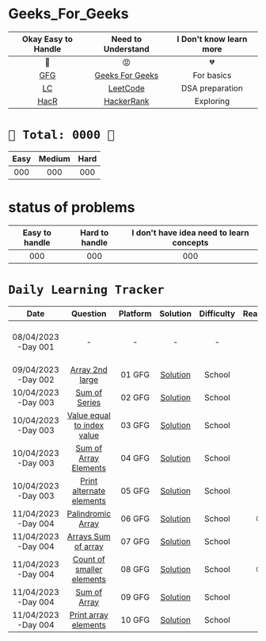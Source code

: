 # Geeks_For_Geeks



|                   Okay Easy to Handle                   |                          Need to Understand                          | I Don't know learn more |
| :------------------------------------------------------: | :-------------------------------------------------------------------: | :---------------------: |
|                            💚                            |                                  😡                                  |           💔           |
| [GFG](https://auth.geeksforgeeks.org/user/) | [Geeks For Geeks](https://auth.geeksforgeeks.org/user/) |       For basics       |
|          [LC](https://leetcode.com//)          |             [LeetCode](https://leetcode.com//)             |     DSA preparation     |
|    [HacR](https://www.hackerrank.com?=1)    |        [HackerRank](https://www.hackerrank.com/?hr_r=1)        |        Exploring        |



# `💝 Total: 0000 💝`


| Easy | Medium | Hard |
| :--: | :----: | :--: |
| 000  |  000   | 000  |

# status of problems


| Easy to handle | Hard to handle | I don't have idea need to learn concepts |
| :------------: | :------------: | :--------------------------------------: |
|      000     |      000     |                   000                 |




# `Daily Learning Tracker`


|        Date        |                                                                                               Question                                                                                               |    Platform    |                                             Solution                                             | Difficulty | Reaction |                                    Description                                    |
| :-----------------: | :---------------------------------------------------------------------------------------------------------------------------------------------------------------------------------------------------: | :------------: | :-----------------------------------------------------------------------------------------------: | :--------: | :------: | :--------------------------------------------------------------------------------: |
| 08/04/2023 -Day 001 |                                                                                                   -                                                                                                   |       -       |                                                 -                                                 |     -     |    💚    |                        Ntg solved today just setup the env                        |
| 09/04/2023 -Day 002 |                                                                                [Array 2nd large](https:/)                                                                                |     01 GFG     |                                  [Solution](https://rb.gy/)                                  |   School   |    💚    |                  |
| 10/04/2023 -Day 003 |                                                                                 [Sum of Series](https://rb.gy/)                                                                                 |     02 GFG     |                                  [Solution](https://rb.gy/)                                  |   School   |    💚    |                     |
| 10/04/2023 -Day 003 |                                                                           [Value equal to index value](https://rb.gy/)                                                                           |     03 GFG     |                                  [Solution](https://rb.gy/)                                  |   School   |    💚    |                                                   |
| 10/04/2023 -Day 003 |                                                                             [Sum of Array Elements](https://rb.gy/)                                                                             |     04 GFG     |                                  [Solution](https://rb.gy/)                                  |   School   |    💚    |                                               |
| 10/04/2023 -Day 003 |                                                                            [Print alternate elements](https://rb.gy/)                                                                            |     05 GFG     |                                  [Solution](https://rb.gy/)                                  |   School   |    💚    |                                        |
| 11/04/2023 -Day 004 |                                                                               [Palindromic Array](https://rb.gy/)                                                                               |     06 GFG     |                                  [Solution](https://rb.gy/)                                  |   School   |    😡    |                                                 |
| 11/04/2023 -Day 004 |                                                                              [Arrays Sum of array](https://rb.gy/)                                                                              |     07 GFG     |                                  [Solution](https://rb.gy/)                                  |   School   |    💚    |                                                       |
| 11/04/2023 -Day 004 |                                                                           [Count of smaller elements](https://rb.gy/)                                                                           |     08 GFG     |                                  [Solution](https://rb.gy/)                                  |   School   |    😡    |                                     |
| 11/04/2023 -Day 004 |                                                                                  [Sum of Array](https://rb.gy/)                                                                                  |     09 GFG     |                                  [Solution](https://rb.gy/)                                  |   School   |    💚    |                                                          |
| 11/04/2023 -Day 004 |                                                                              [Print array elements](https://rb.gy/)                                                                              |     10 GFG     |                                  [Solution](https://rb.gy/)                                  |   School   |    💚    |                                       
